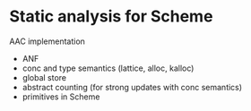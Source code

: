 Static analysis for Scheme
==========================

AAC implementation

* ANF
* conc and type semantics (lattice, alloc, kalloc)
* global store
* abstract counting (for strong updates with conc semantics)
* primitives in Scheme
